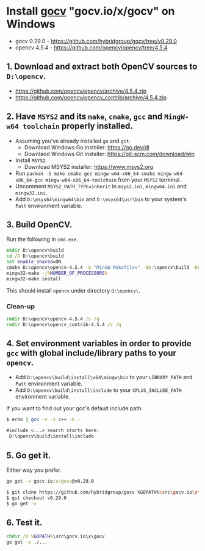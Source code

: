 # Install [gocv](https://github.com/hybridgroup/gocv) "gocv.io/x/gocv" on Windows
- gocv 0.29.0 - https://github.com/hybridgroup/gocv/tree/v0.29.0
- opencv 4.5.4 - https://github.com/opencv/opencv/tree/4.5.4

## 1. Download and extract both OpenCV sources to `D:\opencv`.
- https://github.com/opencv/opencv/archive/4.5.4.zip
- https://github.com/opencv/opencv_contrib/archive/4.5.4.zip

## 2. Have `MSYS2` and its `make`, `cmake`, `gcc` and `MingW-w64 toolchain` properly installed.
- Assuming you've already installed `go` and `git`.
  - Download Windows Go installer: https://go.dev/dl
  - Downlaod Windows Git installer: https://git-scm.com/download/win
- Install `MSYS2`.
  - Download MSYS2 installer: https://www.msys2.org
- Run `pacman -S make cmake gcc mingw-w64-x86_64-cmake mingw-w64-x86_64-gcc mingw-w64-x86_64-toolchain` from your `MSYS2` terminal.
- Uncomment `MSYS2_PATH_TYPE=inherit` in `msys2.ini`, `mingw64.ini` and `mingw32.ini`.
- Add `D:\msys64\mingw64\bin` and `D:\msys64\usr\bin` to your system's `Path` environment variable.

## 3. Build OpenCV.
Run the following in `cmd.exe`.
```cmd
mkdir D:\opencv\build
cd /D D:\opencv\build
set enable_shared=ON
cmake D:\opencv\opencv-4.5.4 -G "MinGW Makefiles" -BD:\opencv\build -DENABLE_CXX11=ON -DOPENCV_EXTRA_MODULES_PATH=D:\opencv\opencv_contrib-4.5.4\modules -DBUILD_SHARED_LIBS=%enable_shared% -DWITH_IPP=OFF -DWITH_MSMF=OFF -DBUILD_EXAMPLES=OFF -DBUILD_TESTS=OFF -DBUILD_PERF_TESTS=OFF -DBUILD_opencv_java=OFF -DBUILD_opencv_python=OFF -DBUILD_opencv_python2=OFF -DBUILD_opencv_python3=OFF -DBUILD_DOCS=OFF -DENABLE_PRECOMPILED_HEADERS=OFF -DBUILD_opencv_saliency=OFF -DBUILD_opencv_wechat_qrcode=OFF -DCPU_DISPATCH= -DOPENCV_GENERATE_PKGCONFIG=ON -DWITH_OPENCL_D3D11_NV=OFF -DOPENCV_ALLOCATOR_STATS_COUNTER_TYPE=int64_t -Wno-dev
mingw32-make -j%NUMBER_OF_PROCESSORS%
mingw32-make install
```
This should install `opencv` under directory `D:\opencv\`.
### Clean-up
```cmd
rmdir D:\opencv\opencv-4.5.4 /s /q
rmdir D:\opencv\opencv_contrib-4.5.4 /s /q

```

## 4. Set environment variables in order to provide `gcc` with global include/library paths to your `opencv`.
- Add `D:\opencv\build\install\x64\mingw\bin` to your `LIBRARY_PATH` and `Path` environment variable.
- Add `D:\opencv\build\install\include` to your `CPLUS_INCLUDE_PATH` environment variable.

If you want to find out your gcc's default include path:
```bash
$ echo | gcc -v -x c++ -E -
```
```txt
#include <...> search starts here:
 D:\opencv\build\install\include
```

## 5. Go get it.
Either way you prefer.
```cmd
go get -v gocv.io/x/gocv@v0.29.0
```
```bash
$ git clone https://github.com/hybridgroup/gocv %GOPATH%\src\gocv.io\x\gocv
$ git checkout v0.29.0
$ go get -v
```

## 6. Test it.
```cmd
chdir /D %GOPATH%\src\gocv.io\x\gocv
go get -v ./...
```
